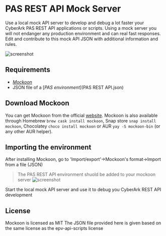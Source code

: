 # PAS REST API Mock Server

Use a local mock API server to develop and debug a lot faster your CyberArk PAS REST API applications or scripts.
Using a mock server you will not endanger any production environment and can real fast responses.
Edit and contribute to this mock API JSON with additional information and rules.

![screenshot](https://github.com/cyberark/epv-api-scripts/blob/MockServer/Mock%20Server/images/mockoon_pas_restapi.png)

## Requirements

- [*Mockoon*](#download-mockoon)
- JSON file of a [*PAS environment*](PAS REST API.json)

## Download Mockoon

You can get Mockoon from the official [website](https://mockoon.com/#download). Mockoon is also available through Homebrew `brew cask install mockoon`, Snap store `snap install mockoon`, Chocolatey `choco install mockoon` or AUR `yay -S mockoon-bin` (or any other AUR helper).

## Importing the environment

After installing Mockoon, go to 'Import/export'->Mockoon's format->Import from a file (JSON)
> The PAS REST API environment shuold be added to your mockoon server
![screenshot](https://github.com/cyberark/epv-api-scripts/blob/MockServer/Mock%20Server/images/import_menu.png)

Start the local mock API server and use it to debug you CyberArk REST API development

## License

Mockoon is licensed as MIT
The JSON file provided here is given based on the same license as the epv-api-scripts license

